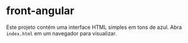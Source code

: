 # front-angular

Este projeto contém uma interface HTML simples em tons de azul. Abra `index.html` em um navegador para visualizar.
